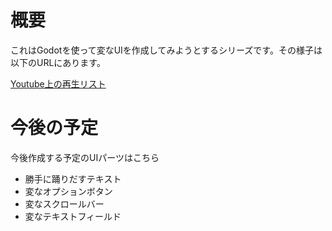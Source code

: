 # 概要

これはGodotを使って変なUIを作成してみようとするシリーズです。その様子は以下のURLにあります。

[Youtube上の再生リスト](https://www.youtube.com/playlist?list=PLBfIC2sNiO-5pOrcXvryGdvmlThhQCtaR)

# 今後の予定

今後作成する予定のUIパーツはこちら

- 勝手に踊りだすテキスト
- 変なオプションボタン
- 変なスクロールバー
- 変なテキストフィールド
